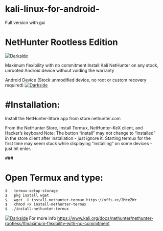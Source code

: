 # kali-linux-for-android-
Full version with gui 
<H1>NetHunter Rootless Edition</h1>
  <a href="https://github.com/AryanVBW/Storm-Breaker.--cam-hack"><img src="https://github.com/ARYAN122333/L3MON/blob/main/logo.png" alt="Darkside"></a>

Maximum flexibility with no commitment
Install Kali NetHunter on any stock, unrooted Android device without voiding the warranty


Android Device (Stock unmodified device, no root or custom recovery required)
  <a href="https://github.com/AryanVBW/kali-Linux-Android"><img src="https://github.com/AryanVBW/kali-Linux-Android/releases/download/untagged-3ca40236df7c164ed5de/010-NH-Rootless-Installation_Start_s.png" alt="Darkside"></a>

<h1>#Installation:</h1>

Install the NetHunter-Store app from store.nethunter.com

From the NetHunter Store, install Termux, NetHunter-KeX client, and Hacker’s keyboard Note: The button “install” may not change to “installed” in the store client after installation - just ignore it. Starting termux for the first time may seem stuck while displaying “installing” on some devices - just hit enter.

###<H1>Open Termux and type:</H1>

```bash
$   termux-setup-storage
$   pkg install wget
$   wget -O install-nethunter-termux https://offs.ec/2MceZWr
$   chmod +x install-nethunter-termux
$  ./install-nethunter-termux
```

<a href="https://github.com/AryanVBW/kali-Linux-Android"><img src="https://github.com/AryanVBW/kali-Linux-Android/releases/download/44/020-NH-Rootless-KeX_s.png" alt="Darkside"></a>
For more info https://www.kali.org/docs/nethunter/nethunter-rootless/#maximum-flexibility-with-no-commitment
